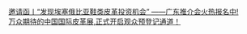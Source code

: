   
[邀请函丨“发现埃塞俄比亚鞋类皮革投资机会” ——广东推介会火热报名中!](http://www.dianyue.me/archives/682/3s9hjwhidxnmfjvb/)  
[万众期待的中国国际皮革展,正式开启观众预登记通道！](http://www.dianyue.me/archives/756/qk01p0lqwqzs742i/)